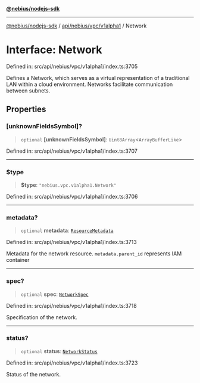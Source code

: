 [**@nebius/nodejs-sdk**](../../../../../README.md)

***

[@nebius/nodejs-sdk](../../../../../README.md) / [api/nebius/vpc/v1alpha1](../README.md) / Network

# Interface: Network

Defined in: src/api/nebius/vpc/v1alpha1/index.ts:3705

Defines a Network, which serves as a virtual representation of a traditional LAN
 within a cloud environment.
 Networks facilitate communication between subnets.

## Properties

### \[unknownFieldsSymbol\]?

> `optional` **\[unknownFieldsSymbol\]**: `Uint8Array`\<`ArrayBufferLike`\>

Defined in: src/api/nebius/vpc/v1alpha1/index.ts:3707

***

### $type

> **$type**: `"nebius.vpc.v1alpha1.Network"`

Defined in: src/api/nebius/vpc/v1alpha1/index.ts:3706

***

### metadata?

> `optional` **metadata**: [`ResourceMetadata`](../../../common/v1/interfaces/ResourceMetadata.md)

Defined in: src/api/nebius/vpc/v1alpha1/index.ts:3713

Metadata for the network resource.
 `metadata.parent_id` represents IAM container

***

### spec?

> `optional` **spec**: [`NetworkSpec`](NetworkSpec.md)

Defined in: src/api/nebius/vpc/v1alpha1/index.ts:3718

Specification of the network.

***

### status?

> `optional` **status**: [`NetworkStatus`](NetworkStatus.md)

Defined in: src/api/nebius/vpc/v1alpha1/index.ts:3723

Status of the network.
